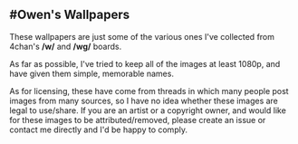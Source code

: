 #Owen's Wallpapers
---

These wallpapers are just some of the various ones I've collected from 4chan's __/w/__ and __/wg/__ boards.

As far as possible, I've tried to keep all of the images at least 1080p, and have given them simple, memorable names.

As for licensing, these have come from threads in which many people post images from many sources, so I have no idea whether these images are legal to use/share. If you are an artist or a copyright owner, and would like for these images to be attributed/removed, please create an issue or contact me directly and I'd be happy to comply.
